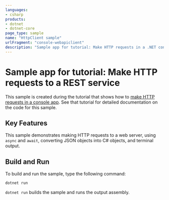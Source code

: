 ```yaml
---
languages:
- csharp
products:
- dotnet
- dotnet-core
page_type: sample
name: "HttpClient sample"
urlFragment: "console-webapiclient"
description: "Sample app for tutorial: Make HTTP requests in a .NET console app using C#."
---
```


# Sample app for tutorial: Make HTTP requests to a REST service

This sample is created during the tutorial that shows how to [make HTTP requests in a console app](https://docs.microsoft.com/dotnet/csharp/tutorials/console-webapiclient). See that tutorial for detailed documentation on the code for this sample.

## Key Features

This sample demonstrates making HTTP requests to a web server, using `async` and `await`, converting JSON objects into C# objects, and terminal output.

## Build and Run

To build and run the sample, type the following command:

```dotnetcli
dotnet run
```

`dotnet run` builds the sample and runs the output assembly.
